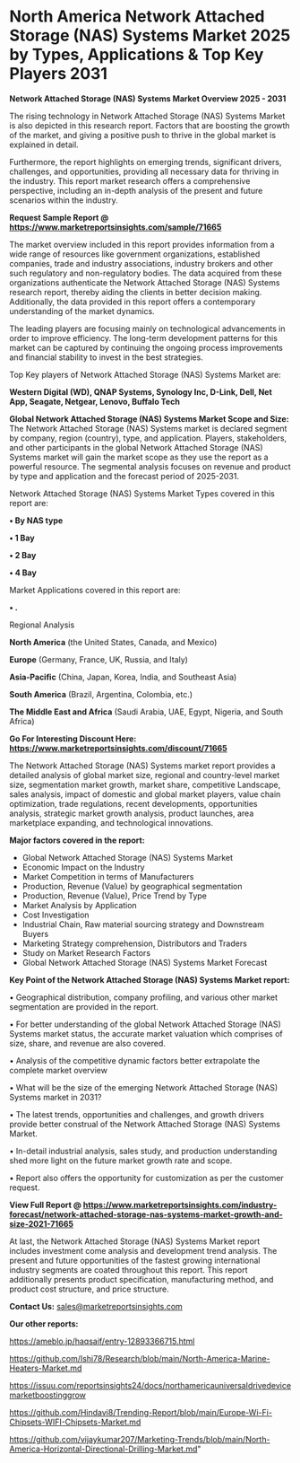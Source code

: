 # North America Network Attached Storage (NAS) Systems Market 2025 by Types, Applications & Top Key Players 2031

<Strong> Network Attached Storage (NAS) Systems Market Overview 2025 - 2031</strong>

The rising technology in Network Attached Storage (NAS) Systems Market is also depicted in this research report. Factors that are boosting the growth of the market, and giving a positive push to thrive in the global market is explained in detail.

Furthermore, the report highlights on emerging trends, significant drivers, challenges, and opportunities, providing all necessary data for thriving in the industry. This report market research offers a comprehensive perspective, including an in-depth analysis of the present and future scenarios within the industry.

<strong>Request Sample Report @ <a href=https://www.marketreportsinsights.com/sample/71665>https://www.marketreportsinsights.com/sample/71665</a></strong>

The market overview included in this report provides information from a wide range of resources like government organizations, established companies, trade and industry associations, industry brokers and other such regulatory and non-regulatory bodies. The data acquired from these organizations authenticate the Network Attached Storage (NAS) Systems research report, thereby aiding the clients in better decision making. Additionally, the data provided in this report offers a contemporary understanding of the market dynamics.

The leading players are focusing mainly on technological advancements in order to improve efficiency. The long-term development patterns for this market can be captured by continuing the ongoing process improvements and financial stability to invest in the best strategies.

Top Key players of Network Attached Storage (NAS) Systems Market are:

<strong>Western Digital (WD), QNAP Systems, Synology Inc, D-Link, Dell, Net App, Seagate, Netgear, Lenovo, Buffalo Tech</strong>

<strong><b>Global Network Attached Storage (NAS) Systems Market Scope and Size:</b></strong>
The Network Attached Storage (NAS) Systems market is declared segment by company, region (country), type, and application. Players, stakeholders, and other participants in the global Network Attached Storage (NAS) Systems market will gain the market scope as they use the report as a powerful resource. The segmental analysis focuses on revenue and product by type and application and the forecast period of 2025-2031.

Network Attached Storage (NAS) Systems Market Types covered in this report are:

<strong>• By NAS type

• 1 Bay

• 2 Bay

• 4 Bay</strong>

Market Applications covered in this report are:

<strong>• .</strong> 

Regional Analysis

<strong>North America</strong> (the United States, Canada, and Mexico)

<strong>Europe</strong> (Germany, France, UK, Russia, and Italy)

<strong>Asia-Pacific</strong> (China, Japan, Korea, India, and Southeast Asia)

<strong>South America</strong> (Brazil, Argentina, Colombia, etc.)

<strong>The Middle East and Africa</strong> (Saudi Arabia, UAE, Egypt, Nigeria, and South Africa)

<strong>Go For Interesting Discount Here: <a href=https://www.marketreportsinsights.com/discount/71665>https://www.marketreportsinsights.com/discount/71665</a></strong>

The Network Attached Storage (NAS) Systems market report provides a detailed analysis of global market size, regional and country-level market size, segmentation market growth, market share, competitive Landscape, sales analysis, impact of domestic and global market players, value chain optimization, trade regulations, recent developments, opportunities analysis, strategic market growth analysis, product launches, area marketplace expanding, and technological innovations.

<strong><b>Major factors covered in the report:</b></strong>
<ul>
  <li>Global Network Attached Storage (NAS) Systems Market </li>
  <li>Economic Impact on the Industry</li>
  <li>Market Competition in terms of Manufacturers</li>
  <li>Production, Revenue (Value) by geographical segmentation</li>
  <li>Production, Revenue (Value), Price Trend by Type</li>
  <li>Market Analysis by Application</li>
  <li>Cost Investigation</li>
  <li>Industrial Chain, Raw material sourcing strategy and Downstream Buyers</li>
  <li>Marketing Strategy comprehension, Distributors and Traders</li>
  <li>Study on Market Research Factors</li>
  <li>Global Network Attached Storage (NAS) Systems Market Forecast</li>
</ul>

<strong><b>Key Point of the Network Attached Storage (NAS) Systems Market report:</b></strong>

• Geographical distribution, company profiling, and various other market segmentation are provided in the report.

• For better understanding of the global Network Attached Storage (NAS) Systems market status, the accurate market valuation which comprises of size, share, and revenue are also covered.

• Analysis of the competitive dynamic factors better extrapolate the complete market overview

• What will be the size of the emerging Network Attached Storage (NAS) Systems market in 2031?

• The latest trends, opportunities and challenges, and growth drivers provide better construal of the Network Attached Storage (NAS) Systems Market.

• In-detail industrial analysis, sales study, and production understanding shed more light on the future market growth rate and scope.

• Report also offers the opportunity for customization as per the customer request.

<strong><b>View Full Report @ <a href=https://www.marketreportsinsights.com/industry-forecast/network-attached-storage-nas-systems-market-growth-and-size-2021-71665>https://www.marketreportsinsights.com/industry-forecast/network-attached-storage-nas-systems-market-growth-and-size-2021-71665</a></b></strong>


At last, the Network Attached Storage (NAS) Systems Market report includes investment come analysis and development trend analysis. The present and future opportunities of the fastest growing international industry segments are coated throughout this report. This report additionally presents product specification, manufacturing method, and product cost structure, and price structure.

<strong>Contact Us:</strong>
sales@marketreportsinsights.com

<strong>Our other reports:</strong>

<a href=https://ameblo.jp/haqsaif/entry-12893366715.html>https://ameblo.jp/haqsaif/entry-12893366715.html</a>

<a href=https://github.com/Ishi78/Research/blob/main/North-America-Marine-Heaters-Market.md>https://github.com/Ishi78/Research/blob/main/North-America-Marine-Heaters-Market.md</a>

<a href=https://issuu.com/reportsinsights24/docs/northamericauniversaldrivedevicemarketboostinggrow>https://issuu.com/reportsinsights24/docs/northamericauniversaldrivedevicemarketboostinggrow</a>

<a href=https://github.com/Hindavi8/Trending-Report/blob/main/Europe-Wi-Fi-Chipsets-WIFI-Chipsets-Market.md>https://github.com/Hindavi8/Trending-Report/blob/main/Europe-Wi-Fi-Chipsets-WIFI-Chipsets-Market.md</a>

<a href=https://github.com/vijaykumar207/Marketing-Trends/blob/main/North-America-Horizontal-Directional-Drilling-Market.md>https://github.com/vijaykumar207/Marketing-Trends/blob/main/North-America-Horizontal-Directional-Drilling-Market.md</a>"
